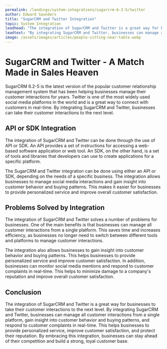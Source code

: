 ```yaml
---
permalink: /landings/system-integrations/sugarcrm-6-2-5/twitter
author: Edward Saunders
title: "SugarCRM and Twitter Integration"
topic: System Integration
leadhead: "The integration of SugarCRM and Twitter is a great way for businesses to take their customer interactions to the next level"
leadtext: "By integrating SugarCRM and Twitter, businesses can manage all customer interactions from a single platform, gain insight into customer behavior and buying patterns, and respond to customer complaints in real-time. This helps businesses to provide personalized service, improve customer satisfaction, and protect their reputation. By embracing this integration, businesses can stay ahead of their competition and build a strong, loyal customer base."
image: /assets/images/articles/people-sitting-near-table.webp
---
```

<div class="arttext">
<h1>SugarCRM and Twitter - A Match Made in Sales Heaven</h1>

<p>SugarCRM 6.2-5 is the latest version of the popular customer relationship management system that has been helping businesses manage their customer interactions for years. Twitter is one of the most widely used social media platforms in the world and is a great way to connect with customers in real-time. By integrating SugarCRM and Twitter, businesses can take their customer interactions to the next level.</p>

<h2>API or SDK Integration</h2>

<p>The integration of SugarCRM and Twitter can be done through the use of API or SDK. An API provides a set of instructions for accessing a web-based software application or web tool. An SDK, on the other hand, is a set of tools and libraries that developers can use to create applications for a specific platform.</p>

<p>The SugarCRM and Twitter integration can be done using either an API or SDK, depending on the needs of a specific business. The integration allows businesses to manage social media interactions and gain insight into customer behavior and buying patterns. This makes it easier for businesses to provide personalized service and improve overall customer satisfaction.</p>

<h2>Problems Solved by Integration</h2>

<p>The integration of SugarCRM and Twitter solves a number of problems for businesses. One of the main benefits is that businesses can manage all customer interactions from a single platform. This saves time and increases efficiency, as businesses no longer need to switch between different tools and platforms to manage customer interactions.</p>

<p>The integration also allows businesses to gain insight into customer behavior and buying patterns. This helps businesses to provide personalized service and improve customer satisfaction. In addition, businesses can monitor social media mentions and respond to customer complaints in real-time. This helps to minimize damage to a company's reputation and improve overall customer satisfaction.</p>

<h2>Conclusion</h2>

<p>The integration of SugarCRM and Twitter is a great way for businesses to take their customer interactions to the next level. By integrating SugarCRM and Twitter, businesses can manage all customer interactions from a single platform, gain insight into customer behavior and buying patterns, and respond to customer complaints in real-time. This helps businesses to provide personalized service, improve customer satisfaction, and protect their reputation. By embracing this integration, businesses can stay ahead of their competition and build a strong, loyal customer base.</p>

</div>